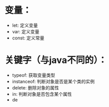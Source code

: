 # 变量：
- let: 定义变量
- var: 定义变量
- const: 定义常量

# 关键字（与java不同的）：
- typeof: 获取变量类型 
- instanceof: 判断对象是否是某个类的实例
- delete: 删除对象的属性
- in: 判断对象是否包含某个属性
- de
